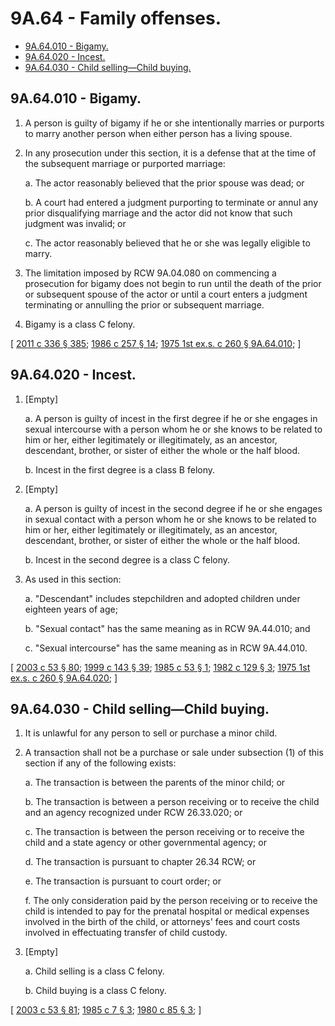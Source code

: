 # 9A.64 - Family offenses.
* [9A.64.010 - Bigamy.](#9a64010---bigamy)
* [9A.64.020 - Incest.](#9a64020---incest)
* [9A.64.030 - Child selling—Child buying.](#9a64030---child-sellingchild-buying)
## 9A.64.010 - Bigamy.
1. A person is guilty of bigamy if he or she intentionally marries or purports to marry another person when either person has a living spouse.

2. In any prosecution under this section, it is a defense that at the time of the subsequent marriage or purported marriage:

   a. The actor reasonably believed that the prior spouse was dead; or

   b. A court had entered a judgment purporting to terminate or annul any prior disqualifying marriage and the actor did not know that such judgment was invalid; or

   c. The actor reasonably believed that he or she was legally eligible to marry.

3. The limitation imposed by RCW 9A.04.080 on commencing a prosecution for bigamy does not begin to run until the death of the prior or subsequent spouse of the actor or until a court enters a judgment terminating or annulling the prior or subsequent marriage.

4. Bigamy is a class C felony.

\[ [2011 c 336 § 385](https://lawfilesext.leg.wa.gov/biennium/2011-12/Pdf/Bills/Session%20Laws/Senate/5045.SL.pdf?cite=2011%20c%20336%20§%20385); [1986 c 257 § 14](https://leg.wa.gov/CodeReviser/documents/sessionlaw/1986c257.pdf?cite=1986%20c%20257%20§%2014); [1975 1st ex.s. c 260 § 9A.64.010](https://leg.wa.gov/CodeReviser/documents/sessionlaw/1975ex1c260.pdf?cite=1975%201st%20ex.s.%20c%20260%20§%209A.64.010); \]

## 9A.64.020 - Incest.
1. [Empty]

   a. A person is guilty of incest in the first degree if he or she engages in sexual intercourse with a person whom he or she knows to be related to him or her, either legitimately or illegitimately, as an ancestor, descendant, brother, or sister of either the whole or the half blood.

   b. Incest in the first degree is a class B felony.

2. [Empty]

   a. A person is guilty of incest in the second degree if he or she engages in sexual contact with a person whom he or she knows to be related to him or her, either legitimately or illegitimately, as an ancestor, descendant, brother, or sister of either the whole or the half blood.

   b. Incest in the second degree is a class C felony.

3. As used in this section:

   a. "Descendant" includes stepchildren and adopted children under eighteen years of age;

   b. "Sexual contact" has the same meaning as in RCW 9A.44.010; and

   c. "Sexual intercourse" has the same meaning as in RCW 9A.44.010.

\[ [2003 c 53 § 80](https://lawfilesext.leg.wa.gov/biennium/2003-04/Pdf/Bills/Session%20Laws/Senate/5758.SL.pdf?cite=2003%20c%2053%20§%2080); [1999 c 143 § 39](https://lawfilesext.leg.wa.gov/biennium/1999-00/Pdf/Bills/Session%20Laws/House/1142.SL.pdf?cite=1999%20c%20143%20§%2039); [1985 c 53 § 1](https://leg.wa.gov/CodeReviser/documents/sessionlaw/1985c53.pdf?cite=1985%20c%2053%20§%201); [1982 c 129 § 3](https://leg.wa.gov/CodeReviser/documents/sessionlaw/1982c129.pdf?cite=1982%20c%20129%20§%203); [1975 1st ex.s. c 260 § 9A.64.020](https://leg.wa.gov/CodeReviser/documents/sessionlaw/1975ex1c260.pdf?cite=1975%201st%20ex.s.%20c%20260%20§%209A.64.020); \]

## 9A.64.030 - Child selling—Child buying.
1. It is unlawful for any person to sell or purchase a minor child.

2. A transaction shall not be a purchase or sale under subsection (1) of this section if any of the following exists:

   a. The transaction is between the parents of the minor child; or

   b. The transaction is between a person receiving or to receive the child and an agency recognized under RCW 26.33.020; or

   c. The transaction is between the person receiving or to receive the child and a state agency or other governmental agency; or

   d. The transaction is pursuant to chapter 26.34 RCW; or

   e. The transaction is pursuant to court order; or

   f. The only consideration paid by the person receiving or to receive the child is intended to pay for the prenatal hospital or medical expenses involved in the birth of the child, or attorneys' fees and court costs involved in effectuating transfer of child custody.

3. [Empty]

   a. Child selling is a class C felony.

   b. Child buying is a class C felony.

\[ [2003 c 53 § 81](https://lawfilesext.leg.wa.gov/biennium/2003-04/Pdf/Bills/Session%20Laws/Senate/5758.SL.pdf?cite=2003%20c%2053%20§%2081); [1985 c 7 § 3](https://leg.wa.gov/CodeReviser/documents/sessionlaw/1985c7.pdf?cite=1985%20c%207%20§%203); [1980 c 85 § 3](https://leg.wa.gov/CodeReviser/documents/sessionlaw/1980c85.pdf?cite=1980%20c%2085%20§%203); \]

